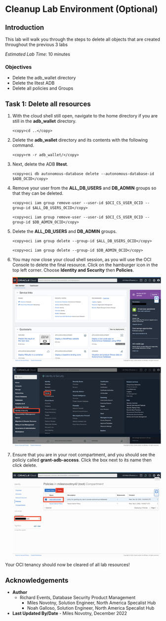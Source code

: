 # Cleanup Lab Environment (Optional)

## Introduction

This lab will walk you through the steps to delete all objects that are created throughout the
previous 3 labs

*Estimated Lab Time*: 10 minutes

### Objectives
- Delete the adb_wallet directory
- Delete the lltest ADB
- Delete all policies and Groups

## Task 1: Delete all resources

1. With the cloud shell still open, navigate to the home directory if you are still in the **adb_wallet** directory.

    ```
    <copy>cd ..</copy>
    ```

2. Delete the **adb_wallet** directory and its contents with the following command.

    ```
    <copy>rm -r adb_wallet/</copy>
    ```

3. Next, delete the ADB **lltest**.

    ```
    <copy>oci db autonomous-database delete --autonomous-database-id $ADB_OCID</copy>
    ```

4. Remove your user from the **ALL\_DB\_USERS** and **DB_ADMIN** groups so that they can be deleted.

    ```
    <copy>oci iam group remove-user --user-id $OCI_CS_USER_OCID --group-id $ALL_DB_USERS_OCID</copy>
    ```

    ```
    <copy>oci iam group remove-user --user-id $OCI_CS_USER_OCID --group-id $DB_ADMIN_OCID</copy>
    ```


5. Delete the **ALL\_DB\_USERS** and **DB_ADMIN** groups.

    ```
    <copy>oci iam group delete --group-id $ALL_DB_USERS_OCID</copy>
    ```

    ```
    <copy>oci iam group delete --group-id $DB_ADMIN_OCID</copy>
    ```

5. You may now close your cloud shell session, as you will use the OCI Console to delete the final resource. Click on the hamburger icon in the top left corner. Choose **Identity and Security** then **Policies**.

    ![OCI Homepage](images/oci-homepage.png)

    ![Identity and Security](images/identity-security.png)

6. Ensure that you are in your root compartment, and you should see the policiy called **grant-adb-access**. Click the box next to its name then click delete.

    ![Policy Page - Delete](images/delete-policy.png)

Your OCI tenancy should now be cleared of all lab resources!

## Acknowledgements
* **Author**
  * Richard Events, Database Security Product Management
	* Miles Novotny, Solution Engineer, North America Specalist Hub
	* Noah Galloso, Solution Engineer, North America Specalist Hub
* **Last Updated By/Date** - Miles Novotny, December 2022
